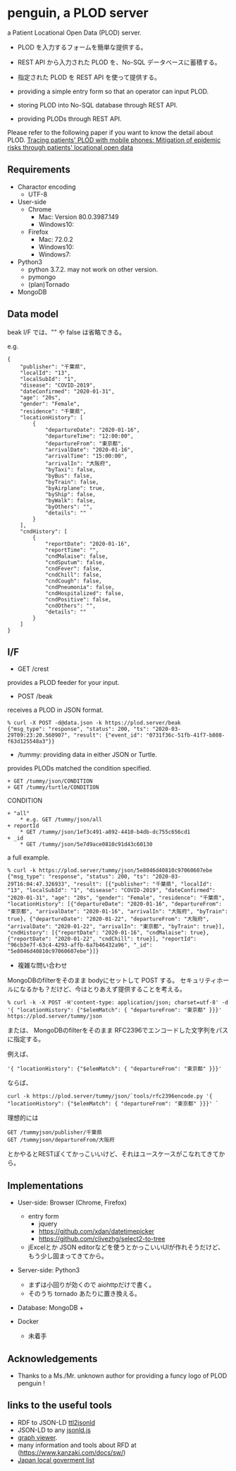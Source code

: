 penguin, a PLOD server
======================

a Patient Locational Open Data (PLOD) server.

- PLOD を入力するフォームを簡単な提供する。
- REST API から入力された PLOD を、No-SQL データベースに蓄積する。
- 指定された PLOD を REST API を使って提供する。

- providing a simple entry form so that an operator can input PLOD.
- storing PLOD into No-SQL database through REST API.
- providing PLODs through REST API.

Please refer to the following paper if you want to know the detail about PLOD.
[Tracing patients' PLOD with mobile phones: Mitigation of epidemic risks through patients' locational open data](https://arxiv.org/abs/2003.06199)

## Requirements

- Charactor encoding
    + UTF-8
- User-side
    + Chrome
        * Mac: Version 80.0.3987.149
        * Windows10:
    + Firefox
        * Mac: 72.0.2
        * Windows10:
        * Windows7:
- Python3
    + python 3.7.2.  may not work on other version.
    + pymongo
    + (plan)Tornado
- MongoDB

## Data model

beak I/F では、"" や false は省略できる。

e.g.

```
{
    "publisher": "千葉県",
    "localId": "13",
    "localSubId": "1",
    "disease": "COVID-2019",
    "dateConfirmed": "2020-01-31",
    "age": "20s",
    "gender": "Female",
    "residence": "千葉県",
    "locationHistory": [
        {
            "departureDate": "2020-01-16",
            "departureTime": "12:00:00",
            "departureFrom": "東京都",
            "arrivalDate": "2020-01-16",
            "arrivalTime": "15:00:00",
            "arrivalIn": "大阪府",
            "byTaxi": false,
            "byBus": false,
            "byTrain": false,
            "byAirplane": true,
            "byShip": false,
            "byWalk": false,
            "byOthers": "",
            "details": ""
        }
    ],
    "cndHistory": [
        {
            "reportDate": "2020-01-16",
            "reportTime": "",
            "cndMalaise": false,
            "cndSputum": false,
            "cndFever": false,
            "cndChill": false,
            "cndCough": false,
            "cndPneumonia": false,
            "cndHospitalized": false,
            "cndPositive": false,
            "cndOthers": "",
            "details": ""
        }
    ]
}
```

## I/F

- GET /crest

provides a PLOD feeder for your input.

- POST /beak

receives a PLOD in JSON format.

```
% curl -X POST -d@data.json -k https://plod.server/beak
{"msg_type": "response", "status": 200, "ts": "2020-03-29T09:23:20.560907", "result": {"event_id": "0731f36c-51fb-41f7-b808-f63d125548a3"}}
```

- /tummy: providing data in either JSON or Turtle.

provides PLODs matched the condition specified.

    + GET /tummy/json/CONDITION
    + GET /tummy/turtle/CONDITION

CONDITION

    + "all"
        * e.g. GET /tummy/json/all
    + reportId
        * GET /tummy/json/1ef3c491-a892-4410-b4db-dc755c656cd1
    + _id
        * GET /tummy/json/5e7d9ace0810c91d43c60130

a full example.

```
% curl -k https://plod.server/tummy/json/5e8046d40810c97060607ebe
{"msg_type": "response", "status": 200, "ts": "2020-03-29T16:04:47.326933", "result": [{"publisher": "千葉県", "localId": "13", "localSubId": "1", "disease": "COVID-2019", "dateConfirmed": "2020-01-31", "age": "20s", "gender": "Female", "residence": "千葉県", "locationHistory": [{"departureDate": "2020-01-16", "departureFrom": "東京都", "arrivalDate": "2020-01-16", "arrivalIn": "大阪府", "byTrain": true}, {"departureDate": "2020-01-22", "departureFrom": "大阪府", "arrivalDate": "2020-01-22", "arrivalIn": "東京都", "byTrain": true}], "cndHistory": [{"reportDate": "2020-01-16", "cndMalaise": true}, {"reportDate": "2020-01-22", "cndChill": true}], "reportId": "96cb3e7f-63c4-4293-affb-6a7b46432a96", "_id": "5e8046d40810c97060607ebe"}]}
```

- 複雑な問い合わせ

MongoDBのfilterをそのまま bodyにセットして POST する。
セキュリティホールになるかも？だけど、今はとりあえず提供することを考える。

```
% curl -k -X POST -H'content-type: application/json; charset=utf-8' -d '{ "locationHistory": {"$elemMatch": { "departureFrom": "東京都" }}}' https://plod.server/tummy/json
```

または、
MongoDBのfilterをそのまま RFC2396でエンコードした文字列をパスに指定する。

例えば、

    '{ "locationHistory": {"$elemMatch": { "departureFrom": "東京都" }}}'

ならば、

```
curl -k https://plod.server/tummy/json/`tools/rfc2396encode.py '{ "locationHistory": {"$elemMatch": { "departureFrom": "東京都" }}}' `
```

理想的には

    GET /tummyjson/publisher/千葉県
    GET /tummyjson/departureFrom/大阪府

とかやるとRESTぽくてかっこいいけど、それはユースケースがこなれてきてから。

## Implementations

- User-side: Browser (Chrome, Firefox)
    + entry form
        * jquery
        * https://github.com/xdan/datetimepicker
        * https://github.com/clivezhg/select2-to-tree
    + jExcelとか JSON editorなどを使うとかっこいいUIが作れそうだけど、もう少し固まってきてから。

- Server-side: Python3
    + まずは小回りが効くので aiohttpだけで書く。
    + そのうち tornado あたりに置き換える。

- Database: MongoDB
    + 

- Docker
    + 未着手

## Acknowledgements

- Thanks to a Ms./Mr. unknown author for providing a funcy logo of PLOD penguin !

## links to the useful tools

- RDF to JSON-LD [ttl2jsonld](https://frogcat.github.io/ttl2jsonld/demo/a)
- JSON-LD to any [jsonld.js](https://github.com/digitalbazaar/jsonld.js)
- [graph viewer](https://www.kanzaki.com/works/2009/pub/graph-draw).
- many information and tools about RFD at (https://www.kanzaki.com/docs/sw/)
- [Japan local goverment list](https://www.soumu.go.jp/denshijiti/code.html)

